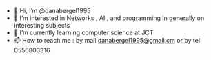 - 👋 Hi, I’m @danabergel1995
- 👀 I’m interested in Networks , AI , and programming in generally on interesting subjects
- 🌱 I’m currently learning computer science at JCT
- 📫 How to reach me : by mail danabergel1995@gmail.cm or by tel 0556803316

<!---
danabergel1995/danabergel1995 is a ✨ special ✨ repository because its `README.md` (this file) appears on your GitHub profile.
You can click the Preview link to take a look at your changes.
--->

